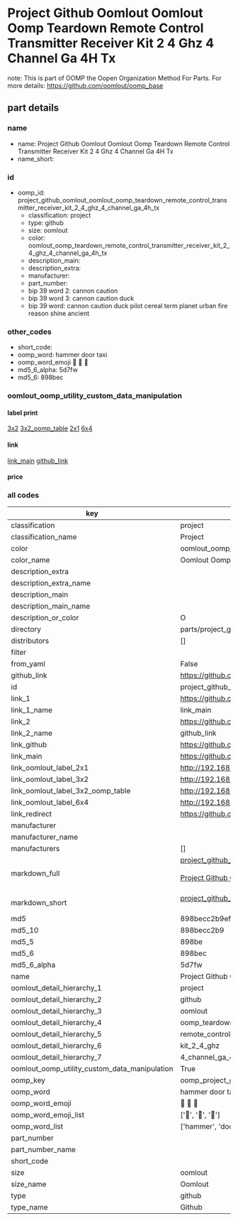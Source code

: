 # Project Github Oomlout Oomlout Oomp Teardown Remote Control Transmitter Receiver Kit 2 4 Ghz 4 Channel Ga 4H Tx  

note: This is part of OOMP the Oopen Organization Method For Parts. For more details: https://github.com/oomlout/oomp_base

##  part details





### name
* name: Project Github Oomlout Oomlout Oomp Teardown Remote Control Transmitter Receiver Kit 2 4 Ghz 4 Channel Ga 4H Tx
* name_short: 
### id
* oomp_id: project_github_oomlout_oomlout_oomp_teardown_remote_control_transmitter_receiver_kit_2_4_ghz_4_channel_ga_4h_tx
  * classification: project
  * type: github
  * size: oomlout
  * color: oomlout_oomp_teardown_remote_control_transmitter_receiver_kit_2_4_ghz_4_channel_ga_4h_tx
  * description_main: 
  * description_extra: 
  * manufacturer: 
  * part_number: 
  * bip 39 word 2: cannon caution
  * bip 39 word 3: cannon caution duck
  * bip 39 word: cannon caution duck pilot cereal term planet urban fire reason shine ancient

### other_codes
* short_code: 
* oomp_word: hammer door taxi
* oomp_word_emoji :hammer: :door: :taxi:
* md5_6_alpha: 5d7fw
* md5_6: 898bec






### oomlout_oomp_utility_custom_data_manipulation
#### label print
[3x2](http://192.168.1.245:1112/?label=oomp%205d7fw)
[3x2_oomp_table](http://192.168.1.107:1112/?label=oomp%205d7fw)
[2x1](http://192.168.1.242:1112/?label=oomp%205d7fw)
[6x4](http://192.168.1.55:1112/?label=oomp%205d7fw)    

#### link

[link_main](https://github.com/oomlout/oomlout_oomp_current_version_messy/tree/main/parts/project_github_oomlout_oomlout_oomp_teardown_remote_control_transmitter_receiver_kit_2_4_ghz_4_channel_ga_4h_tx) [github_link](https://github.com/oomlout/oomlout_oomp_part_src/tree/main/parts/project_github_oomlout_oomlout_oomp_teardown_remote_control_transmitter_receiver_kit_2_4_ghz_4_channel_ga_4h_tx)                             

#### price







### all codes 
| key | value |  
| --- | --- |  
| classification | project |  
| classification_name | Project |  
| color | oomlout_oomp_teardown_remote_control_transmitter_receiver_kit_2_4_ghz_4_channel_ga_4h_tx |  
| color_name | Oomlout Oomp Teardown Remote Control Transmitter Receiver Kit 2 4 Ghz 4 Channel Ga 4H Tx |  
| description_extra |  |  
| description_extra_name |  |  
| description_main |  |  
| description_main_name |  |  
| description_or_color | O  |  
| directory | parts/project_github_oomlout_oomlout_oomp_teardown_remote_control_transmitter_receiver_kit_2_4_ghz_4_channel_ga_4h_tx |  
| distributors | [] |  
| filter |  |  
| from_yaml | False |  
| github_link | https://github.com/oomlout/oomlout_oomp_part_src/tree/main/parts/project_github_oomlout_oomlout_oomp_teardown_remote_control_transmitter_receiver_kit_2_4_ghz_4_channel_ga_4h_tx |  
| id | project_github_oomlout_oomlout_oomp_teardown_remote_control_transmitter_receiver_kit_2_4_ghz_4_channel_ga_4h_tx |  
| link_1 | https://github.com/oomlout/oomlout_oomp_current_version_messy/tree/main/parts/project_github_oomlout_oomlout_oomp_teardown_remote_control_transmitter_receiver_kit_2_4_ghz_4_channel_ga_4h_tx |  
| link_1_name | link_main |  
| link_2 | https://github.com/oomlout/oomlout_oomp_part_src/tree/main/parts/project_github_oomlout_oomlout_oomp_teardown_remote_control_transmitter_receiver_kit_2_4_ghz_4_channel_ga_4h_tx |  
| link_2_name | github_link |  
| link_github | https://github.com/oomlout/oomlout_oomp_teardown_remote_control_transmitter_receiver_kit_2_4_ghz_4_channel_ga_4h_tx |  
| link_main | https://github.com/oomlout/oomlout_oomp_current_version_messy/tree/main/parts/project_github_oomlout_oomlout_oomp_teardown_remote_control_transmitter_receiver_kit_2_4_ghz_4_channel_ga_4h_tx |  
| link_oomlout_label_2x1 | http://192.168.1.242:1112/?label=oomp%205d7fw |  
| link_oomlout_label_3x2 | http://192.168.1.245:1112/?label=oomp%205d7fw |  
| link_oomlout_label_3x2_oomp_table | http://192.168.1.107:1112/?label=oomp%205d7fw |  
| link_oomlout_label_6x4 | http://192.168.1.55:1112/?label=oomp%205d7fw |  
| link_redirect | https://github.com/oomlout/oomlout_oomp_teardown_remote_control_transmitter_receiver_kit_2_4_ghz_4_channel_ga_4h_tx |  
| manufacturer |  |  
| manufacturer_name |  |  
| manufacturers | [] |  
| markdown_full | [project_github_oomlout_oomlout_oomp_teardown_remote_control_transmitter_receiver_kit_2_4_ghz_4_channel_ga_4h_tx](https://github.com/oomlout/oomlout_oomp_current_version_messy/tree/main/parts/project_github_oomlout_oomlout_oomp_teardown_remote_control_transmitter_receiver_kit_2_4_ghz_4_channel_ga_4h_tx)<br>[](https://github.com/oomlout/oomlout_oomp_current_version_messy/tree/main/parts/project_github_oomlout_oomlout_oomp_teardown_remote_control_transmitter_receiver_kit_2_4_ghz_4_channel_ga_4h_tx)<br>[Project Github Oomlout Oomlout Oomp Teardown Remote Control Transmitter Receiver Kit 2 4 Ghz 4 Channel Ga 4H Tx](https://github.com/oomlout/oomlout_oomp_current_version_messy/tree/main/parts/project_github_oomlout_oomlout_oomp_teardown_remote_control_transmitter_receiver_kit_2_4_ghz_4_channel_ga_4h_tx)<br><br> |  
| markdown_short | [project_github_oomlout_oomlout_oomp_teardown_remote_control_transmitter_receiver_kit_2_4_ghz_4_channel_ga_4h_tx](https://github.com/oomlout/oomlout_oomp_current_version_messy/tree/main/parts/project_github_oomlout_oomlout_oomp_teardown_remote_control_transmitter_receiver_kit_2_4_ghz_4_channel_ga_4h_tx)<br><br> |  
| md5 | 898becc2b9ef54bf7d92ca4e8789290b |  
| md5_10 | 898becc2b9 |  
| md5_5 | 898be |  
| md5_6 | 898bec |  
| md5_6_alpha | 5d7fw |  
| name | Project Github Oomlout Oomlout Oomp Teardown Remote Control Transmitter Receiver Kit 2 4 Ghz 4 Channel Ga 4H Tx |  
| oomlout_detail_hierarchy_1 | project |  
| oomlout_detail_hierarchy_2 | github |  
| oomlout_detail_hierarchy_3 | oomlout |  
| oomlout_detail_hierarchy_4 | oomp_teardown |  
| oomlout_detail_hierarchy_5 | remote_control_transmitter_receiver |  
| oomlout_detail_hierarchy_6 | kit_2_4_ghz |  
| oomlout_detail_hierarchy_7 | 4_channel_ga_4h_tx |  
| oomlout_oomp_utility_custom_data_manipulation | True |  
| oomp_key | oomp_project_github_oomlout_oomlout_oomp_teardown_remote_control_transmitter_receiver_kit_2_4_ghz_4_channel_ga_4h_tx |  
| oomp_word | hammer door taxi |  
| oomp_word_emoji | :hammer: :door: :taxi: |  
| oomp_word_emoji_list | [':hammer:', ':door:', ':taxi:'] |  
| oomp_word_list | ['hammer', 'door', 'taxi'] |  
| part_number |  |  
| part_number_name |  |  
| short_code |  |  
| size | oomlout |  
| size_name | Oomlout |  
| type | github |  
| type_name | Github |  
